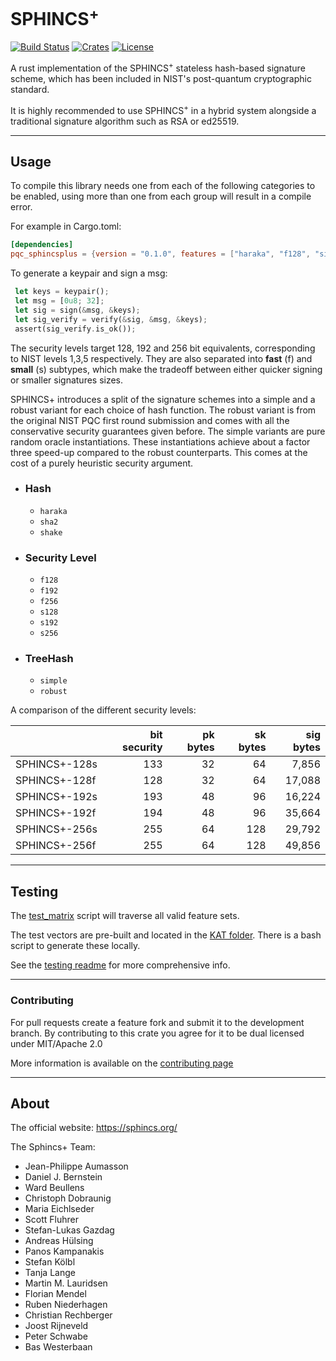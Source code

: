 # SPHINCS<sup>+</sup>
[![Build Status](https://github.com/Argyle-Software/sphincsplus/actions/workflows/ci.yml/badge.svg)](https://github.com/Argyle-Software/sphincsplus/actions)
[![Crates](https://img.shields.io/crates/v/pqc_sphincsplus)](https://crates.io/crates/pqc_sphincsplus)
[![License](https://img.shields.io/crates/l/pqc_sphincsplus)](https://github.com/Argyle-Software/sphincsplus/blob/master/LICENSE-MIT)


A rust implementation of the SPHINCS<sup>+</sup> stateless hash-based signature scheme, 
which has been included in NIST's post-quantum cryptographic standard.


It is highly recommended to use SPHINCS<sup>+</sup> in a hybrid system alongside a 
traditional signature algorithm such as RSA or ed25519. 

---

## Usage

To compile this library needs one from each of the following categories to be 
enabled, using more than one from each group will result in a compile error. 

For example in Cargo.toml:

```toml
[dependencies]
pqc_sphincsplus = {version = "0.1.0", features = ["haraka", "f128", "simple"]}
```

To generate a keypair and sign a msg:

```rust
 let keys = keypair();
 let msg = [0u8; 32];
 let sig = sign(&msg, &keys);
 let sig_verify = verify(&sig, &msg, &keys);
 assert(sig_verify.is_ok());
```

The security levels target 128, 192 and 256 bit equivalents, corresponding to NIST
levels 1,3,5 respectively. They are also separated into **fast** (f) and **small** (s) 
subtypes, which make the tradeoff between either quicker signing or smaller signatures sizes.

SPHINCS+ introduces a split of the signature schemes into a simple and a robust 
variant for each choice of hash function. The robust variant is from the original
NIST PQC first round submission and comes with all the conservative security 
guarantees given before. The simple variants are pure random oracle instantiations. 
These instantiations achieve about a factor three speed-up compared to the robust 
counterparts. This comes at the cost of a purely heuristic security argument.

* ### Hash
  * `haraka`
  * `sha2`
  * `shake`

* ### Security Level
  * `f128`
  * `f192`
  * `f256`
  * `s128`
  * `s192`
  * `s256`
* ### TreeHash
  * `simple`
  * `robust`


A comparison of the different security levels:

|               	| bit security 	| pk bytes 	| sk bytes 	| sig bytes 	|
|---------------	|-------------:	|---------:	|---------:	|----------:	|
| SPHINCS+-128s 	|          133 	|       32 	|       64 	|     7,856 	|
| SPHINCS+-128f 	|          128 	|       32 	|       64 	|    17,088 	|
| SPHINCS+-192s 	|          193 	|       48 	|       96 	|    16,224 	|
| SPHINCS+-192f 	|          194 	|       48 	|       96 	|    35,664 	|
| SPHINCS+-256s 	|          255 	|       64 	|      128 	|    29,792 	|
| SPHINCS+-256f 	|          255 	|       64 	|      128 	|    49,856 	|

---

## Testing

The [test_matrix](tests/test_matrix.sh) script will traverse all valid feature sets.

The test vectors are pre-built and located in the [KAT folder](./tests/KAT/). There is a bash script to generate these locally. 

See the [testing readme](./tests/readme.md) for more comprehensive info.

---

### Contributing 

For pull requests create a feature fork and submit it to the development branch. 
By contributing to this crate you agree for it to be dual licensed under MIT/Apache 2.0 

More information is available on the [contributing page](./contributing.md)

---

## About

The official website: https://sphincs.org/

The Sphincs+ Team: 

* Jean-Philippe Aumasson
* Daniel J. Bernstein 
* Ward Beullens
* Christoph Dobraunig
* Maria Eichlseder
* Scott Fluhrer
* Stefan-Lukas Gazdag
* Andreas Hülsing
* Panos Kampanakis
* Stefan Kölbl
* Tanja Lange
* Martin M. Lauridsen
* Florian Mendel
* Ruben Niederhagen
* Christian Rechberger
* Joost Rijneveld
* Peter Schwabe
* Bas Westerbaan
